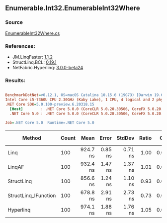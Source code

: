 ﻿## Enumerable.Int32.EnumerableInt32Where

### Source
[EnumerableInt32Where.cs](../LinqBenchmarks/Enumerable/Int32/EnumerableInt32Where.cs)

### References:
- JM.LinqFaster: [1.1.2](https://www.nuget.org/packages/JM.LinqFaster/1.1.2)
- StructLinq.BCL: [0.19.1](https://www.nuget.org/packages/StructLinq.BCL/0.19.1)
- NetFabric.Hyperlinq: [3.0.0-beta24](https://www.nuget.org/packages/NetFabric.Hyperlinq/3.0.0-beta24)

### Results:
``` ini

BenchmarkDotNet=v0.12.1, OS=macOS Catalina 10.15.6 (19G73) [Darwin 19.6.0]
Intel Core i5-7360U CPU 2.30GHz (Kaby Lake), 1 CPU, 4 logical and 2 physical cores
.NET Core SDK=5.0.100-preview.6.20318.15
  [Host]        : .NET Core 5.0.0 (CoreCLR 5.0.20.30506, CoreFX 5.0.20.30506), X64 RyuJIT
  .NET Core 5.0 : .NET Core 5.0.0 (CoreCLR 5.0.20.30506, CoreFX 5.0.20.30506), X64 RyuJIT

Job=.NET Core 5.0  Runtime=.NET Core 5.0  

```
|               Method | Count |     Mean |   Error |  StdDev | Ratio |  Gen 0 | Gen 1 | Gen 2 | Allocated |
|--------------------- |------ |---------:|--------:|--------:|------:|-------:|------:|------:|----------:|
|                 Linq |   100 | 924.7 ns | 0.85 ns | 0.71 ns |  1.00 | 0.0458 |     - |     - |      96 B |
|               LinqAF |   100 | 932.4 ns | 1.47 ns | 1.37 ns |  1.01 | 0.0191 |     - |     - |      40 B |
|           StructLinq |   100 | 856.6 ns | 1.24 ns | 1.10 ns |  0.93 | 0.0191 |     - |     - |      40 B |
| StructLinq_IFunction |   100 | 678.8 ns | 2.91 ns | 2.73 ns |  0.73 | 0.0191 |     - |     - |      40 B |
|            Hyperlinq |   100 | 974.1 ns | 1.88 ns | 1.76 ns |  1.05 | 0.0191 |     - |     - |      40 B |

